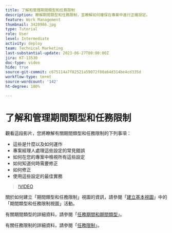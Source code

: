 ```yaml
---
title: 了解和管理期間類型和任務限制
description: 瞭解期間類型和任務限制，並瞭解如何確保在專案中進行正確設定。
feature: Work Management
thumbnail: 3420986.jpg
type: Tutorial
role: User
level: Intermediate
activity: deploy
team: Technical Marketing
last-substantial-update: 2023-06-27T00:00:00Z
jira: KT-13530
doc-type: video
hide: true
source-git-commit: c675114a7f82521a59072f80a64d314be4cd335d
workflow-type: tm+mt
source-wordcount: '142'
ht-degree: 100%

---
```


# 了解和管理期間類型和任務限制

觀看這段影片，您將瞭解有關期間類型和任務限制的下列事項：

* 這些是什麼以及如何運作
* 專案經理人處理這些設定的常見錯誤
* 如何在您的專案中檢視所有這些設定
* 如何知道何時需要修正
* 如何修正
* 使用這些設定的最佳實務


>[!VIDEO](https://video.tv.adobe.com/v/3420986/?quality=12&learn=on)


關於如何建立「期間類型和任務限制」視圖的資訊，請參閱「[建立基本視圖](https://experienceleague.adobe.com/docs/workfront-learn/tutorials-workfront/reporting/basic-reporting/create-a-basic-view.html?lang=zh-Hant)」中的「期間類型和任務限制視圖」活動。

有關期間類型的詳細資料，請參閱「[任務期間和期間類型](https://experienceleague.adobe.com/docs/workfront/using/manage-work/tasks/task-duration-and-duration-types/task-duration-duration-type.html?lang=zh-Hant)」。

有關任務限制的詳細資料，請參閱「[任務限制](https://experienceleague.adobe.com/docs/workfront/using/manage-work/tasks/task-constraints/task-constraints.html?lang=zh-Hant)」。
